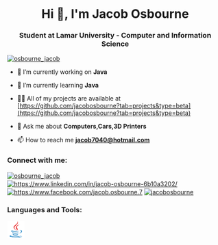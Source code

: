 <h1 align="center">Hi 👋, I'm Jacob Osbourne</h1>
<h3 align="center">Student at Lamar University - Computer and Information Science</h3>

<p align="left"> <a href="https://twitter.com/osbourne_jacob" target="blank"><img src="https://img.shields.io/twitter/follow/osbourne_jacob?logo=twitter&style=for-the-badge" alt="osbourne_jacob" /></a> </p>

- 🔭 I’m currently working on **Java**

- 🌱 I’m currently learning **Java**

- 👨‍💻 All of my projects are available at [https://github.com/jacobosbourne?tab=projects&type=beta](https://github.com/jacobosbourne?tab=projects&type=beta)

- 💬 Ask me about **Computers,Cars,3D Printers**

- 📫 How to reach me **jacob7040@hotmail.com**

<h3 align="left">Connect with me:</h3>
<p align="left">
<a href="https://twitter.com/osbourne_jacob" target="blank"><img align="center" src="https://raw.githubusercontent.com/rahuldkjain/github-profile-readme-generator/master/src/images/icons/Social/twitter.svg" alt="osbourne_jacob" height="30" width="40" /></a>
<a href="https://linkedin.com/in/https://www.linkedin.com/in/jacob-osbourne-6b10a3202/" target="blank"><img align="center" src="https://raw.githubusercontent.com/rahuldkjain/github-profile-readme-generator/master/src/images/icons/Social/linked-in-alt.svg" alt="https://www.linkedin.com/in/jacob-osbourne-6b10a3202/" height="30" width="40" /></a>
<a href="https://fb.com/https://www.facebook.com/jacob.osbourne.7" target="blank"><img align="center" src="https://raw.githubusercontent.com/rahuldkjain/github-profile-readme-generator/master/src/images/icons/Social/facebook.svg" alt="https://www.facebook.com/jacob.osbourne.7" height="30" width="40" /></a>
<a href="https://instagram.com/jacobosbourne" target="blank"><img align="center" src="https://raw.githubusercontent.com/rahuldkjain/github-profile-readme-generator/master/src/images/icons/Social/instagram.svg" alt="jacobosbourne" height="30" width="40" /></a>
</p>

<h3 align="left">Languages and Tools:</h3>
<p align="left"> <a href="https://www.java.com" target="_blank" rel="noreferrer"> <img src="https://raw.githubusercontent.com/devicons/devicon/master/icons/java/java-original.svg" alt="java" width="40" height="40"/> </a> </p>
